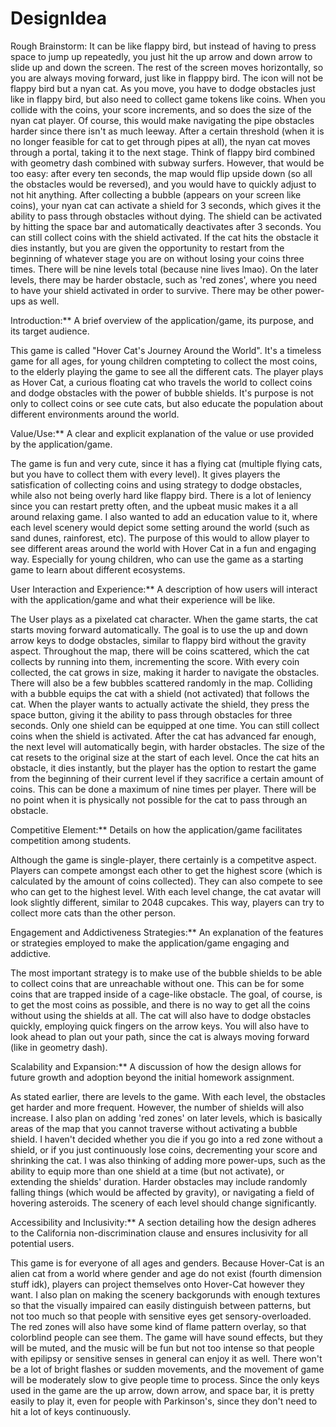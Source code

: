# DesignIdea
Rough Brainstorm:
It can be like flappy bird, but instead of having to press space to jump up repeatedly, you just hit the up arrow and down arrow to slide up and down the screen. The rest of the screen moves horizontally, so you are always moving forward, just like in flapppy bird. The icon will not be flappy bird but a nyan cat. As you move, you have to dodge obstacles just like in flappy bird, but also need to collect game tokens like coins. When you collide with the coins, your score increments, and so does the size of the nyan cat player. Of course, this would make navigating the pipe obstacles harder since there isn't as much leeway. After a certain threshold (when it is no longer feasible for cat to get through pipes at all), the nyan cat moves through a portal, taking it to the next stage. Think of flappy bird combined with geometry dash combined with subway surfers. However, that would be too easy: after every ten seconds, the map would flip upside down (so all the obstacles would be reversed), and you would have to quickly adjust to not hit anything. After collecting a bubble (appears on your screen like coins), your nyan cat can activate a shield for 3 seconds, which gives it the ability to pass through obstacles without dying. The shield can be activated by hitting the space bar and automatically deactivates after 3 seconds. You can still collect coins with the shield activated. If the cat hits the obstacle it dies instantly, but you are given the opportunity to restart from the beginning of whatever stage you are on without losing your coins three times. There will be nine levels total (because nine lives lmao). On the later levels, there may be harder obstacle, such as 'red zones', where you need to have your shield activated in order to survive. There may be other power-ups as well.

Introduction:** A brief overview of the application/game, its purpose, and its target audience.

This game is called "Hover Cat's Journey Around the World". It's a timeless game for all ages, for young children compteting to collect the most coins, to the elderly playing the game to see all the different cats. The player plays as Hover Cat, a curious floating cat who travels the world to collect coins and dodge obstacles with the power of bubble shields. It's purpose is not only to collect coins or see cute cats, but also educate the population about different environments around the world.

Value/Use:** A clear and explicit explanation of the value or use provided by the application/game.

The game is fun and very cute, since it has a flying cat (multiple flying cats, but you have to collect them with every level). It gives players the satisfication of collecting coins and using strategy to dodge obstacles, while also not being overly hard like flappy bird. There is a lot of leniency since you can restart pretty often, and the upbeat music makes it a all around relaxing game. I also wanted to add an education value to it, where each level scenery would depict some setting around the world (such as sand dunes, rainforest, etc). The purpose of this would to allow player to see different areas around the world with Hover Cat in a fun and engaging way. Especially for young children, who can use the game as a starting game to learn about different ecosystems.

User Interaction and Experience:** A description of how users will interact with the application/game and what their experience will be like.

The User plays as a pixelated cat character. When the game starts, the cat starts moving forward automatically. The goal is to use the up and down arrow keys to dodge obstacles, similar to flappy bird without the gravity aspect. Throughout the map, there will be coins scattered, which the cat collects by running into them, incrementing the score. With every coin collected, the cat grows in size, making it harder to navigate the obstacles. There will also be a few bubbles scattered randomly in the map. Colliding with a bubble equips the cat with a shield (not activated) that follows the cat. When the player wants to actually activate the shield, they press the space button, giving it the ability to pass through obstacles for three seconds. Only one shield can be equipped at one time. You can still collect coins when the shield is activated. After the cat has advanced far enough, the next level will automatically begin, with harder obstacles. The size of the cat resets to the original size at the start of each level. Once the cat hits an obstacle, it dies instantly, but the player has the option to restart the game from the beginning of their current level if they sacrifice a certain amount of coins. This can be done a maximum of nine times per player. There will be no point when it is physically not possible for the cat to pass through an obstacle.

Competitive Element:** Details on how the application/game facilitates competition among students.

Although the game is single-player, there certainly is a competitve aspect. Players can compete amongst each other to get the highest score (which is calculated by the amount of coins collected). They can also compete to see who can get to the highest level. With each level change, the cat avatar will look slightly different, similar to 2048 cupcakes. This way, players can try to collect more cats than the other person.

Engagement and Addictiveness Strategies:** An explanation of the features or strategies employed to make the application/game engaging and addictive.

The most important strategy is to make use of the bubble shields to be able to collect coins that are unreachable without one. This can be for some coins that are trapped inside of a cage-like obstacle. The goal, of course, is to get the most coins as possible, and there is no way to get all the coins without using the shields at all. The cat will also have to dodge obstacles quickly, employing quick fingers on the arrow keys. You will also have to look ahead to plan out your path, since the cat is always moving forward (like in geometry dash).

Scalability and Expansion:** A discussion of how the design allows for future growth and adoption beyond the initial homework assignment.

As stated earlier, there are levels to the game. With each level, the obstacles get harder and more frequent. However, the number of shields will also increase. I also plan on adding 'red zones' on later levels, which is basically areas of the map that you cannot traverse without activating a bubble shield. I haven't decided whether you die if you go into a red zone without a shield, or if you just continuously lose coins, decrementing your score and shrinking the cat. I was also thinking of adding more power-ups, such as the ability to equip more than one shield at a time (but not activate), or extending the shields' duration. Harder obstacles may include randomly falling things (which would be affected by gravity), or navigating a field of hovering asteroids. The scenery of each level should change significantly.

Accessibility and Inclusivity:** A section detailing how the design adheres to the California non-discrimination clause and ensures inclusivity for all potential users. 

This game is for everyone of all ages and genders. Because Hover-Cat is an alien cat from a world where gender and age do not exist (fourth dimension stuff idk), players can project themselves onto Hover-Cat however they want. I also plan on making the scenery backgorunds with enough textures so that the visually impaired can easily distinguish between patterns, but not too much so that people with sensitive eyes get sensory-overloaded. The red zones will also have some kind of flame pattern overlay, so that colorblind people can see them. The game will have sound effects, but they will be muted, and the music will be fun but not too intense so that people with epilipsy or sensitive senses in general can enjoy it as well. There won't be a lot of bright flashes or sudden movements, and the movement of game will be moderately slow to give people time to process. Since the only keys used in the game are the up arrow, down arrow, and space bar, it is pretty easily to play it, even for people with Parkinson's, since they don't need to hit a lot of keys continuously.
